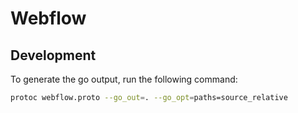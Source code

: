 # Webflow

## Development
To generate the go output, run the following command:

```bash
protoc webflow.proto --go_out=. --go_opt=paths=source_relative 
```

